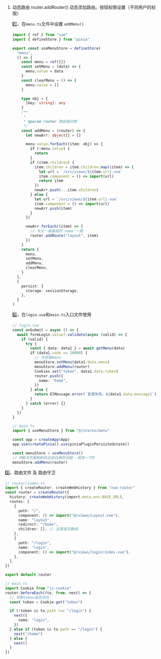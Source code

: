 1. 动态路由 router.addRouter() 动态添加路由。按钮权限设置（不同用户的权限）

   1️⃣、在`menu.ts`文件中设置 `addMenu()`

   ```typescript
   import { ref } from "vue"
   import { defineStore } from "pinia"
   
   export const useMenuStore = defineStore(
     "menu",
     () => {
       const menu = ref([])
       const setMenu = (data) => {
         menu.value = data
       }
       const clearMenu = () => {
         menu.value = []
       }
   
       type obj = {
         [key: string]: any
       }
       /**
        *
        * @param router 路由器对象
        */
       const addMenu = (router) => {
         let newArr: object[] = []
   
         menu.value.forEach((item: obj) => {
           if (!menu.value) {
             return
           }
           if (item.children) {
             item.children = item.children.map((item) => {
               let url = `/src/views/${item.url}.vue`
               item.component = () => import(url)
               return item
             })
             newArr.push(...item.children)
           } else {
             let url = `/src/views/${item.url}.vue`
             item.component = () => import(url)
             newArr.push(item)
           }
         })
   
         newArr.forEach((item) => {
           // 与父一级路由的`name`一致
           router.addRoute("layout", item)   
         })
       }
       return {
         menu,
         setMenu,
         addMenu,
         clearMenu,
       }
     },
     {
       persist: {
         storage: sessionStorage,
       },
     }
   )
   ```

   2️⃣、在`login.vue`和`main.ts`入口文件使用
	
	```typescript
	// login.vue
	const onSubmit = async () => {
	  await formLogin.value?.validate(async (valid) => {
	    if (valid) {
	      try {
	        const { data: data1 } = await getMenu(data)
	        if (data1.code == 20000) {
	          // 先获取menu
	          menuStore.setMenu(data1.data.menu)
	          menuStore.addMenu(router)
	          Cookies.set("token", data1.data.token)
	          router.push({
	            name: "home",
	          })
	        } else {
	          return ElMessage.error(`登录失败，${data1.data.message}`)
	        }
	      } catch (error) {}
	    }
	  })
	}
	
	// main.ts
	import { useMenuStore } from "@/stores/menu"
	
	const app = createApp(App)
	app.use(createPinia().use(piniaPluginPersistedstate))
	
	const menuStore = useMenuStore()
	// ❗❗解决页面刷新后出现白屏的问题--调用一下❗❗
	menuStore.addMenu(router) 

3️⃣、路由文件 及 路由守卫

```typescript
// router/index.ts
import { createRouter, createWebHistory } from "vue-router"
const router = createRouter({
  history: createWebHistory(import.meta.env.BASE_URL),
  routes: [
    {
      path: "/",
      component: () => import("@/views/Layout.vue"),
      name: "layout",
      redirect: "/home",
      children: [], // 这里是空数组
    },
    {
      path: "/login",
      name: "login",
      component: () => import("@/views/login/index.vue"),
    },
  ],
})

export default router

// main.ts
import Cookie from "js-cookie"	
router.beforeEach((to, from, next) => {
  // 判断token是否存在
  const token = Cookie.get("token")

  if (!token && to.path !== "/login") {
    next({
      name: "login",
    })
  } else if (token && to.path == "/login") {
    next("/home")
  } else {
    next()
  }
})
```

